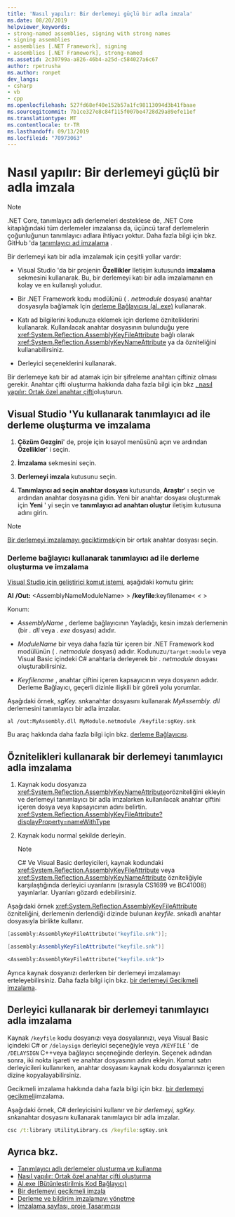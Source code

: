 ```yaml
---
title: 'Nasıl yapılır: Bir derlemeyi güçlü bir adla imzala'
ms.date: 08/20/2019
helpviewer_keywords:
- strong-named assemblies, signing with strong names
- signing assemblies
- assemblies [.NET Framework], signing
- assemblies [.NET Framework], strong-named
ms.assetid: 2c30799a-a826-46b4-a25d-c584027a6c67
author: rpetrusha
ms.author: ronpet
dev_langs:
- csharp
- vb
- cpp
ms.openlocfilehash: 527fd68ef40e152b57a1fc98113094d3b41fbaae
ms.sourcegitcommit: 7b1ce327e8c84f115f007be4728d29a89efe11ef
ms.translationtype: MT
ms.contentlocale: tr-TR
ms.lasthandoff: 09/13/2019
ms.locfileid: "70973063"
---
```

# <a name="how-to-sign-an-assembly-with-a-strong-name"></a>Nasıl yapılır: Bir derlemeyi güçlü bir adla imzala

> [!NOTE]
> .NET Core, tanımlayıcı adlı derlemeleri desteklese de, .NET Core kitaplığındaki tüm derlemeler imzalansa da, üçüncü taraf derlemelerin çoğunluğunun tanımlayıcı adlara ihtiyacı yoktur. Daha fazla bilgi için bkz. GitHub 'da [tanımlayıcı ad imzalama](https://github.com/dotnet/corefx/blob/master/Documentation/project-docs/strong-name-signing.md) .

Bir derlemeyi katı bir adla imzalamak için çeşitli yollar vardır:  
  
- Visual Studio 'da bir projenin **Özellikler** Iletişim kutusunda **imzalama** sekmesini kullanarak. Bu, bir derlemeyi katı bir adla imzalamanın en kolay ve en kullanışlı yoludur.  
  
- Bir .NET Framework kodu modülünü ( *. netmodule* dosyası) anahtar dosyasıyla bağlamak Için [derleme Bağlayıcısı (al. exe)](../../framework/tools/al-exe-assembly-linker.md) kullanarak.  
  
- Katı ad bilgilerini kodunuza eklemek için derleme özniteliklerini kullanarak. Kullanılacak anahtar dosyasının bulunduğu yere <xref:System.Reflection.AssemblyKeyFileAttribute> bağlı olarak <xref:System.Reflection.AssemblyKeyNameAttribute> ya da özniteliğini kullanabilirsiniz.  
  
- Derleyici seçeneklerini kullanarak.  
  
 Bir derlemeye katı bir ad atamak için bir şifreleme anahtarı çiftiniz olması gerekir. Anahtar çifti oluşturma hakkında daha fazla bilgi için bkz [. nasıl yapılır: Ortak özel anahtar çifti](create-public-private-key-pair.md)oluşturun.  
  
## <a name="create-and-sign-an-assembly-with-a-strong-name-by-using-visual-studio"></a>Visual Studio 'Yu kullanarak tanımlayıcı ad ile derleme oluşturma ve imzalama  
  
1. **Çözüm Gezgini**' de, proje için kısayol menüsünü açın ve ardından **Özellikler**' i seçin.  
  
2. **İmzalama** sekmesini seçin.  
  
3. **Derlemeyi imzala** kutusunu seçin.  
  
4. **Tanımlayıcı ad seçin anahtar dosyası** kutusunda, **Araştır**' ı seçin ve ardından anahtar dosyasına gidin. Yeni bir anahtar dosyası oluşturmak için **Yeni** ' yi seçin ve **tanımlayıcı ad anahtarı oluştur** iletişim kutusuna adını girin.  
  
> [!NOTE]
> [Bir derlemeyi imzalamayı geciktirmek](delay-sign.md)için bir ortak anahtar dosyası seçin.  
  
### <a name="create-and-sign-an-assembly-with-a-strong-name-by-using-the-assembly-linker"></a>Derleme bağlayıcı kullanarak tanımlayıcı ad ile derleme oluşturma ve imzalama  
  
[Visual Studio için geliştirici komut istemi](../../framework/tools/developer-command-prompt-for-vs.md), aşağıdaki komutu girin:  

**Al** **/Out:** \<AssemblyNameModuleName> > **/keyfile**:keyfilename\< *\<* >  

Konum:  

- *AssemblyName* , derleme bağlayıcının Yayladığı, kesin imzalı derlemenin (bir *. dll* veya *. exe* dosyası) adıdır.  
  
- *ModuleName* bir veya daha fazla tür içeren bir .NET Framework kod modülünün ( *. netmodule* dosyası) adıdır. Kodunuzu`/target:module` veya Visual Basic içindeki C# anahtarla derleyerek bir *. netmodule* dosyası oluşturabilirsiniz.
  
- *Keyfilename* , anahtar çiftini içeren kapsayıcının veya dosyanın adıdır. Derleme Bağlayıcı, geçerli dizinle ilişkili bir göreli yolu yorumlar.  

Aşağıdaki örnek, *sgKey. snk*anahtar dosyasını kullanarak *MyAssembly. dll* derlemesini tanımlayıcı bir adla imzalar.  

```console
al /out:MyAssembly.dll MyModule.netmodule /keyfile:sgKey.snk  
```  
  
Bu araç hakkında daha fazla bilgi için bkz. [derleme Bağlayıcısı](../../framework/tools/al-exe-assembly-linker.md).  
  
## <a name="sign-an-assembly-with-a-strong-name-by-using-attributes"></a>Öznitelikleri kullanarak bir derlemeyi tanımlayıcı adla imzalama  
  
1. Kaynak kodu dosyanıza <xref:System.Reflection.AssemblyKeyNameAttribute>orözniteliğini ekleyin ve derlemeyi tanımlayıcı bir adla imzalarken kullanılacak anahtar çiftini içeren dosya veya kapsayıcının adını belirtin. <xref:System.Reflection.AssemblyKeyFileAttribute?displayProperty=nameWithType>  
   
2. Kaynak kodu normal şekilde derleyin.  
   
   > [!NOTE]
   > C# Ve Visual Basic derleyicileri, kaynak kodundaki <xref:System.Reflection.AssemblyKeyFileAttribute> veya <xref:System.Reflection.AssemblyKeyNameAttribute> özniteliğiyle karşılaştığında derleyici uyarılarını (sırasıyla CS1699 ve BC41008) yayınlarlar. Uyarıları gözardı edebilirsiniz.  

Aşağıdaki örnek <xref:System.Reflection.AssemblyKeyFileAttribute> özniteliğini, derlemenin derlendiği dizinde bulunan *keyfile. snk*adlı anahtar dosyasıyla birlikte kullanır.  

```cpp
[assembly:AssemblyKeyFileAttribute("keyfile.snk")];
```

```csharp
[assembly:AssemblyKeyFileAttribute("keyfile.snk")]
```

```vb
<Assembly:AssemblyKeyFileAttribute("keyfile.snk")>
```

Ayrıca kaynak dosyanızı derlerken bir derlemeyi imzalamayı erteleyebilirsiniz. Daha fazla bilgi için bkz. [bir derlemeyi Gecikmeli imzalama](delay-sign.md).  

## <a name="sign-an-assembly-with-a-strong-name-by-using-the-compiler"></a>Derleyici kullanarak bir derlemeyi tanımlayıcı adla imzalama  

Kaynak `/keyfile` kodu dosyanızı veya dosyalarınızı, veya Visual Basic içindeki C# or `/delaysign` derleyici seçeneğiyle veya `/KEYFILE` ' de `/DELAYSIGN` C++veya bağlayıcı seçeneğinde derleyin. Seçenek adından sonra, iki nokta işareti ve anahtar dosyasının adını ekleyin. Komut satırı derleyicileri kullanırken, anahtar dosyasını kaynak kodu dosyalarınızı içeren dizine kopyalayabilirsiniz.  

Gecikmeli imzalama hakkında daha fazla bilgi için bkz. [bir derlemeyi gecikmeli](delay-sign.md)imzalama.  

Aşağıdaki örnek, C# derleyicisini kullanır ve *bir derlemeyi,* *sgKey. snk*anahtar dosyasını kullanarak tanımlayıcı bir adla imzalar.  

```cmd
csc /t:library UtilityLibrary.cs /keyfile:sgKey.snk  
```  

## <a name="see-also"></a>Ayrıca bkz.

- [Tanımlayıcı adlı derlemeler oluşturma ve kullanma](create-use-strong-named.md)
- [Nasıl yapılır: Ortak özel anahtar çifti oluşturma](create-public-private-key-pair.md)
- [Al.exe (Bütünleştirilmiş Kod Bağlayıcı)](../../framework/tools/al-exe-assembly-linker.md)
- [Bir derlemeyi gecikmeli imzala](delay-sign.md)
- [Derleme ve bildirim imzalamayı yönetme](/visualstudio/ide/managing-assembly-and-manifest-signing)
- [İmzalama sayfası, proje Tasarımcısı](/visualstudio/ide/reference/signing-page-project-designer)
